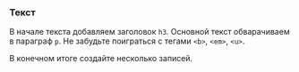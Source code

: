 ### Текст

В начале текста добавляем заголовок `h3`. Основной текст обварачиваем в параграф `p`. Не забудьте поиграться с тегами `<b>`, `<em>`, `<u>`.

В конечном итоге создайте несколько записей.
